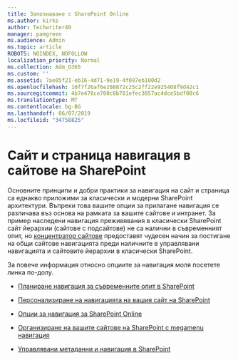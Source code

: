 ```yaml
---
title: Запознаване с SharePoint Online
ms.author: kirks
author: Techwriter40
manager: pamgreen
ms.audience: Admin
ms.topic: article
ROBOTS: NOINDEX, NOFOLLOW
localization_priority: Normal
ms.collection: Adm_O365
ms.custom: ''
ms.assetid: 7ae05f21-eb16-4d71-9e19-4f097eb100d2
ms.openlocfilehash: 10f7f26af6e208872c25c2ff22e925408f9d42c1
ms.sourcegitcommit: 4b7e478ce700c0b781efec3857ac4dce5bdf00c6
ms.translationtype: MT
ms.contentlocale: bg-BG
ms.lasthandoff: 06/07/2019
ms.locfileid: "34758825"
---
```

# <a name="site-and-page-navigation-in-sharepoint-sites"></a>Сайт и страница навигация в сайтове на SharePoint

Основните принципи и добри практики за навигация на сайт и страница са еднакво приложими за класически и модерни SharePoint архитектури. Въпреки това вашите опции за прилагане навигация се различава въз основа на рамката за вашите сайтове и интранет. За пример наследени навигация преживявания в класически SharePoint сайт йерархии (сайтове с подсайтове) не са налични в съвременният опит, но [концентратор сайтове](https://support.office.com/article/fe26ae84-14b7-45b6-a6d1-948b3966427f) предоставят чудесен начин за постигане на общи сайтове навигацията преди наличните в управлявани навигацията и сайтовите йерархии в класически SharePoint.

 За повече информация относно опциите за навигация моля посетете линка по-долу.

 - [Планиране навигация за съвременните опит в SharePoint](https://docs.microsoft.com/sharepoint/plan-navigation-modern-experience)

- [Персонализиране на навигацията на вашия сайт на SharePoint](https://support.office.com/article/customize-the-navigation-on-your-sharepoint-site-3cd61ae7-a9ed-4e1e-bf6d-4655f0bf25ca)

- [Опции за навигация за SharePoint Online](https://docs.microsoft.com/office365/enterprise/navigation-options-for-sharepoint-online)
 
- [Организиране на вашите сайтове на SharePoint с megamenu навигация](https://techcommunity.microsoft.com/t5/Microsoft-SharePoint-Blog/Organize-your-SharePoint-sites-with-megamenu-navigation-and-new/ba-p/328068)

- [Управлявани метаданни и навигация в SharePoint](https://docs.microsoft.com/sharepoint/dev/general-development/managed-metadata-and-navigation-in-sharepoint)


